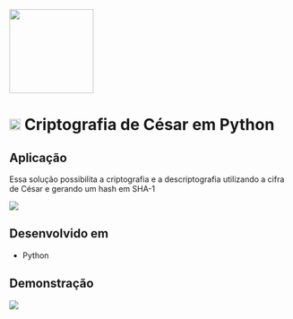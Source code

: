 <img src="https://raw.githubusercontent.com/raphaellabartoncello/CifraCesar-Python/master/img/ceasar.png" height="150" width="150">

<h1><img src="https://raw.githubusercontent.com/raphaellabartoncello/CifraCesar-Python/master/img/cadeado.jpg" height="20" width="20"> Criptografia de César em Python </h1>

<h2>Aplicação</h2>

Essa solução possibilita a criptografia e a descriptografia utilizando a cifra de César e gerando um hash em SHA-1

<img src="https://raw.githubusercontent.com/raphaellabartoncello/CifraCesar-Python/master/img/crypt.png">

<h2>Desenvolvido em</h2>
<ul>
<li>Python</li>
</ul>

<h2>Demonstração</h2>

<img src="https://raw.githubusercontent.com/raphaellabartoncello/CifraCesar-Python/master/img/Demo.PNG">